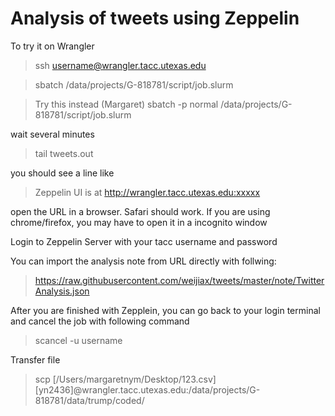 # Analysis of tweets using Zeppelin

To try it on Wrangler 

> ssh username@wrangler.tacc.utexas.edu

> sbatch /data/projects/G-818781/script/job.slurm 

> Try this instead (Margaret) sbatch -p normal /data/projects/G-818781/script/job.slurm

wait several minutes 
 
> tail tweets.out

you should see a line like 

> Zeppelin UI is at http://wrangler.tacc.utexas.edu:xxxxx
 
open the URL in a browser.  Safari should work. If you are using  chrome/firefox, you may have to open it in a  incognito window

Login to Zeppelin Server with your tacc username and password

You can import the analysis note from URL directly with follwing:
 
> https://raw.githubusercontent.com/weijiax/tweets/master/note/TwitterAnalysis.json


After you are finished with Zepplein, you can go back to your login terminal and cancel the job with following command
> scancel -u username


Transfer file
> scp [/Users/margaretnym/Desktop/123.csv] [yn2436]@wrangler.tacc.utexas.edu:/data/projects/G-818781/data/trump/coded/
